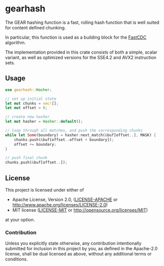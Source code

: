 # gearhash

The GEAR hashing function is a fast, rolling hash function that
is well suited for content defined chunking.

In particular, this function is used as a building block for the
[FastCDC](https://www.usenix.org/node/196197) algorithm.

The implementation provided in this crate consists of both a simple,
scalar variant, as well as optimized versions for the SSE4.2 and AVX2
instruction sets.

## Usage

```rust
use gearhash::Hasher;

// set up initial state
let mut chunks = vec![];
let mut offset = 0;

// create new hasher
let mut hasher = Hasher::default();

// loop through all matches, and push the corresponding chunks
while let Some(boundary) = hasher.next_match(&buf[offset..], MASK) {
    chunks.push(&buf[offset..offset + boundary]);
    offset += boundary;
}

// push final chunk
chunks.push(&buf[offset..]);
```

## License

This project is licensed under either of

 * Apache License, Version 2.0, ([LICENSE-APACHE](LICENSE-APACHE) or
   http://www.apache.org/licenses/LICENSE-2.0)
 * MIT license ([LICENSE-MIT](LICENSE-MIT) or
   http://opensource.org/licenses/MIT)

at your option.

### Contribution

Unless you explicitly state otherwise, any contribution intentionally submitted
for inclusion in this project by you, as defined in the Apache-2.0 license,
shall be dual licensed as above, without any additional terms or conditions.
